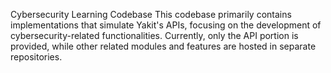 Cybersecurity Learning Codebase
This codebase primarily contains implementations that simulate Yakit's APIs, focusing on the development of cybersecurity-related functionalities. Currently, only the API portion is provided, while other related modules and features are hosted in separate repositories.